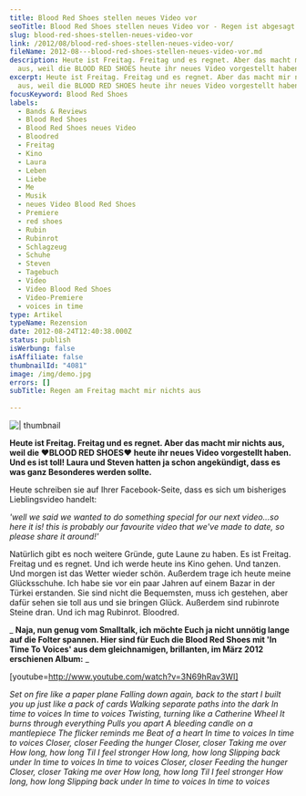 ```yaml
---
title: Blood Red Shoes stellen neues Video vor
seoTitle: Blood Red Shoes stellen neues Video vor - Regen ist abgesagt
slug: blood-red-shoes-stellen-neues-video-vor
link: /2012/08/blood-red-shoes-stellen-neues-video-vor/
fileName: 2012-08---blood-red-shoes-stellen-neues-video-vor.md
description: Heute ist Freitag. Freitag und es regnet. Aber das macht mir nichts
  aus, weil die BLOOD RED SHOES heute ihr neues Video vorgestellt haben.
excerpt: Heute ist Freitag. Freitag und es regnet. Aber das macht mir nichts
  aus, weil die BLOOD RED SHOES heute ihr neues Video vorgestellt haben.
focusKeyword: Blood Red Shoes
labels:
  - Bands & Reviews
  - Blood Red Shoes
  - Blood Red Shoes neues Video
  - Bloodred
  - Freitag
  - Kino
  - Laura
  - Leben
  - Liebe
  - Me
  - Musik
  - neues Video Blood Red Shoes
  - Premiere
  - red shoes
  - Rubin
  - Rubinrot
  - Schlagzeug
  - Schuhe
  - Steven
  - Tagebuch
  - Video
  - Video Blood Red Shoes
  - Video-Premiere
  - voices in time
type: Artikel
typeName: Rezension
date: 2012-08-24T12:40:38.000Z
status: publish
isWerbung: false
isAffiliate: false
thumbnailId: "4081"
image: /img/demo.jpg
errors: []
subTitle: Regen am Freitag macht mir nichts aus
  
---
```


![ | thumbnail](http://cardamonchai.com/wp-content/uploads/2012/08/15695_105416536147151_5021614_n-150x150.jpg "Blood Red Schlagzeug Anne Reko 3/2010")

**Heute ist Freitag. Freitag und es regnet. Aber das macht mir nichts aus, weil
die ♥BLOOD RED SHOES♥ heute ihr neues Video vorgestellt haben. Und es ist toll!
Laura und Steven hatten ja schon angekündigt, dass es was ganz Besonderes werden
sollte.**

Heute schreiben sie auf Ihrer Facebook-Seite, dass es sich um bisheriges
Lieblingsvideo handelt:

_'well we said we wanted to do something special for our next video...so here it
is! this is probably our favourite video that we've made to date, so please
share it around!'_

Natürlich gibt es noch weitere Gründe, gute Laune zu haben. Es ist Freitag.
Freitag und es regnet. Und ich werde heute ins Kino gehen. Und tanzen. Und
morgen ist das Wetter wieder schön. Außerdem trage ich heute meine Glücksschuhe.
Ich habe sie vor ein paar Jahren auf einem Bazar in der Türkei erstanden. Sie
sind nicht die Bequemsten, muss ich gestehen, aber dafür sehen sie toll aus und
sie bringen Glück. Außerdem sind rubinrote Steine dran. Und ich mag Rubinrot.
Bloodred.

_ **Naja, nun genug vom Smalltalk, ich möchte Euch ja nicht unnötig lange auf
die Folter spannen. Hier sind für Euch die Blood Red Shoes mit 'In Time To
Voices' aus dem gleichnamigen, brillanten, im März 2012 erschienen Album:** _

[youtube=http://www.youtube.com/watch?v=3N69hRav3WI]

_Set on fire like a paper plane_ _Falling down again, back to the start_ _I
built you up just like a pack of cards_ _Walking separate paths into the dark_
_In time to voices_ _In time to voices_ _Twisting, turning like a Catherine
Wheel_ _It burns through everything_ _Pulls you apart_ _A bleeding candle on a
mantlepiece_ _The flicker reminds me_ _Beat of a heart_ _In time to voices_ _In
time to voices_ _Closer, closer_ _Feeding the hunger_ _Closer, closer_ _Taking
me over_ _How long, how long_ _Til I feel stronger_ _How long, how long_
_Slipping back under_ _In time to voices_ _In time to voices_ _Closer, closer_
_Feeding the hunger_ _Closer, closer_ _Taking me over_ _How long, how long_ _Til
I feel stronger_ _How long, how long_ _Slipping back under_ _In time to voices_
_In time to voices_

  